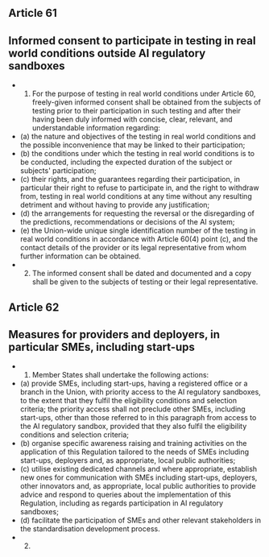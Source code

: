 ## Article  61
## Informed consent to participate in testing in real world conditions outside AI regulatory sandboxes
- 1. For the purpose of testing in real world conditions under Article 60, freely-given informed consent shall be obtained from  the  subjects  of  testing  prior  to  their  participation  in  such  testing  and  after  their  having  been  duly  informed  with concise,  clear,  relevant,  and  understandable  information  regarding:
- (a) the nature and objectives of the testing in real world conditions and the possible inconvenience that may be linked to their  participation;
- (b) the conditions under which the testing in real world conditions is to be conducted, including the expected duration of the  subject  or  subjects'  participation;
- (c) their rights, and the guarantees regarding their participation, in particular their right to refuse to participate in, and the right to withdraw from, testing in real world conditions at any time without any resulting detriment and without having to  provide  any  justification;
- (d) the  arrangements  for  requesting  the  reversal  or  the  disregarding  of  the  predictions,  recommendations  or  decisions  of the  AI  system;
- (e) the Union-wide unique single identification number of the testing in real world conditions in accordance with Article 60(4) point (c), and the contact details of the provider or its legal representative from whom further information can be obtained.
- 2. The informed consent shall be dated and documented and a copy shall be given to the subjects of testing or their legal representative.
## Article  62
## Measures for  providers and deployers, in particular SMEs, including start-ups
- 1. Member States shall undertake the  following actions:
- (a) provide  SMEs,  including  start-ups,  having  a  registered  office  or  a  branch  in  the  Union,  with  priority  access  to  the  AI regulatory  sandboxes,  to  the  extent  that  they  fulfil  the  eligibility  conditions  and  selection  criteria;  the  priority  access shall not preclude other SMEs, including start-ups, other than those referred to in this paragraph from access to the AI regulatory  sandbox,  provided  that  they  also  fulfil  the  eligibility  conditions  and  selection  criteria;
- (b) organise specific awareness raising and training activities on the application of this Regulation tailored to the needs of SMEs including start-ups,  deployers  and,  as  appropriate,  local  public  authorities;
- (c) utilise existing dedicated channels and where appropriate, establish new ones for communication with SMEs including start-ups,  deployers,  other  innovators  and,  as  appropriate,  local  public  authorities  to  provide  advice  and  respond  to queries  about  the  implementation  of  this  Regulation,  including  as  regards  participation  in  AI  regulatory  sandboxes;
- (d) facilitate  the  participation  of  SMEs  and  other  relevant  stakeholders  in  the  standardisation  development  process.
- 2. 